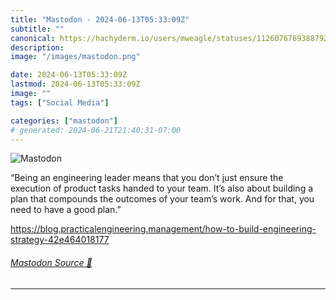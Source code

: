 ```yaml
---
title: "Mastodon - 2024-06-13T05:33:09Z"
subtitle: ""
canonical: https://hachyderm.io/users/mweagle/statuses/112607676938879219
description:
image: "/images/mastodon.png"

date: 2024-06-13T05:33:09Z
lastmod: 2024-06-13T05:33:09Z
image: ""
tags: ["Social Media"]

categories: ["mastodon"]
# generated: 2024-06-21T21:40:31-07:00
---
```

![Mastodon](/images/mastodon.png)

<p>“Being an engineering leader means that you don’t just ensure the execution of product tasks handed to your team. It’s also about building a plan that compounds the outcomes of your team’s work. And for that, you need to have a good plan.”</p><p><a href="https://blog.practicalengineering.management/how-to-build-engineering-strategy-42e464018177" target="_blank" rel="nofollow noopener noreferrer" translate="no"><span class="invisible">https://</span><span class="ellipsis">blog.practicalengineering.mana</span><span class="invisible">gement/how-to-build-engineering-strategy-42e464018177</span></a></p>


###### [Mastodon Source 🐘](https://hachyderm.io/@mweagle/112607676938879219)

___
